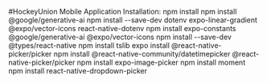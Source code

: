 #HockeyUnion
Mobile Application
Installation:
npm install
npm install @google/generative-ai 
npm install --save-dev dotenv
expo-linear-gradient @expo/vector-icons react-native-dotenv
npm install expo-constants @google/generative-ai @expo/vector-icons
npm install --save-dev @types/react-native
npm install tslib
expo install @react-native-picker/picker
npm install @react-native-community/datetimepicker @react-native-picker/picker
npm install expo-image-picker
npm install moment
npm install react-native-dropdown-picker
